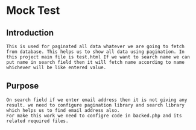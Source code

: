 # Mock Test 

## Introduction
	This is used for paginated all data whatever we are going to fetch from database. This helps us to show all data using pagination. In this project main file is test.html If we want to search name we can put name in search field then it will fetch name according to name whichever will be like entered value. 

## Purpose
	On search field if we enter email address then it is not giving any result. we need to configure pagination library and search library which helps us to find email address also.
	For make this work we need to configre code in backed.php and its related required files.